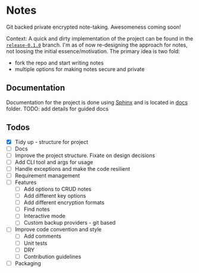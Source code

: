 # Notes

Git backed private encrypted note-taking. Awesomeness coming soon!

Context:
A quick and dirty implementation of the project can be found in the [`release-0.1.0`](https://github.com/hrmnjt/notes/tree/release-0.1.0) branch. I'm as of now re-designing the approach for notes, not loosing the initial essence/motivation. The primary idea is two fold:
- fork the repo and start writing notes
- multiple options for making notes secure and private

## Documentation

Documentation for the project is done using [Sphinx](https://www.sphinx-doc.org/en/master/) and is located in [docs](#) folder.
TODO: add details for guided docs

## Todos
- [x] Tidy up - structure for project
- [ ] Docs
- [ ] Improve the project structure. Fixate on design decisions
- [ ] Add CLI tool and args for usage
- [ ] Handle exceptions and make the code resilient
- [ ] Requirement management
- [ ] Features
    - [ ] Add options to CRUD notes
    - [ ] Add different key options
    - [ ] Add different encryption formats
    - [ ] Find notes
    - [ ] Interactive mode
    - [ ] Custom backup providers - git based
- [ ] Improve code convention and style
    - [ ] Add comments
    - [ ] Unit tests
    - [ ] DRY
    - [ ] Contribution guidelines
- [ ] Packaging
